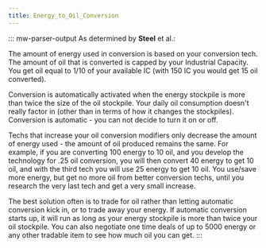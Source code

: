 ```yaml
---
title: Energy_to_Oil_Conversion
---
```

::: mw-parser-output
As determined by **Steel** et al.:

The amount of energy used in conversion is based on your conversion
tech. The amount of oil that is converted is capped by your Industrial
Capacity. You get oil equal to 1/10 of your available IC (with 150 IC
you would get 15 oil converted).

Conversion is automatically activated when the energy stockpile is more
than twice the size of the oil stockpile. Your daily oil consumption
doesn\'t really factor in (other than in terms of how it changes the
stockpiles). Conversion is automatic - you can not decide to turn it on
or off.

Techs that increase your oil conversion modifiers only decrease the
amount of energy used - the amount of oil produced remains the same. For
example, if you are converting 100 energy to 10 oil, and you develop the
technology for .25 oil conversion, you will then convert 40 energy to
get 10 oil, and with the third tech you will use 25 energy to get 10
oil. You use/save more energy, but get no more oil from better
conversion techs, until you research the very last tech and get a very
small increase.

The best solution often is to trade for oil rather than letting
automatic conversion kick in, or to trade away your energy. If automatic
conversion starts up, it will run as long as your energy stockpile is
more than twice your oil stockpile. You can also negotiate one time
deals of up to 5000 energy or any other tradable item to see how much
oil you can get.
:::
